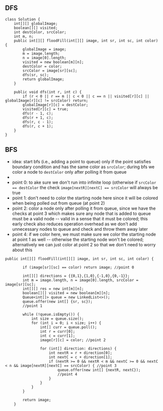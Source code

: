## DFS

```
class Solution {
    int[][] globalImage;
    boolean[][] visited;
    int destColor, srcColor;
    int m, n;
    public int[][] floodFill(int[][] image, int sr, int sc, int color) {
        globalImage = image;
        m = image.length;
        n = image[0].length;
        visited = new boolean[m][n];
        destColor = color;
        srcColor = image[sr][sc];
        dfs(sr, sc);
        return globalImage;
    }
    
    public void dfs(int r, int c) {
        if (r < 0 || r == m || c < 0 || c == n || visited[r][c] || globalImage[r][c] != srcColor) return;
        globalImage[r][c] = destColor;
        visited[r][c] = true;
        dfs(r - 1, c);
        dfs(r + 1, c);
        dfs(r, c - 1);
        dfs(r, c + 1);
    }
}
```

## BFS

- idea: start bfs (i.e., adding a point to queue) only if the point satisfies boundary condition and has the same color as ```srcColor```; during bfs we color a node to ```destColor``` only after polling it from queue 
- 
- point 0: to ake sure we don't run into infinite loop (otherwise if ```srcColor == destColor``` the check ```image[nextR][nextC] == srcColor``` will always be true
- point 1: don't need to color the starting node here since it will be colored when being polled out from queue (at point 2)
- point 2: color a node only after polling it from queue, since we have the checks at point 3 which makes sure any node that is added to queue must be a valid node -- valid in a sense that it must be colored; this early check also reduces operation overhead as we don't add unnecessary nodes to queue and check and throw them away later
- point 4: if we color here, we must make sure we color the starting node at point 1 as well -- otherwise the starting node won't be colored; alternatively we can just color at point 2 so that we don't need to worry about this

```
public int[][] floodFill(int[][] image, int sr, int sc, int color) {

        if (image[sr][sc] == color) return image; //point 0
        
        int[][] directions = {{0,1},{1,0},{-1,0},{0,-1}};
        int m = image.length, n = image[0].length, srcColor = image[sr][sc];
        int[][] res = new int[m][n];
        boolean[][] visited = new boolean[m][n];
        Queue<int[]> queue = new LinkedList<>();
        queue.offer(new int[] {sr, sc});
        //point 1
        
        while (!queue.isEmpty()) {
            int size = queue.size();
            for (int i = 0; i < size; i++) {
                int[] curr = queue.poll();
                int r = curr[0];
                int c = curr[1];
                image[r][c] = color; //point 2
          
                for (int[] direction: directions) {
                    int nextR = r + direction[0];
                    int nextC = c + direction[1];
                    if (nextR >= 0 && nextR < m && nextC >= 0 && nextC < n && image[nextR][nextC] == srcColor) { //point 3
                        queue.offer(new int[] {nextR, nextC});  
                        //point 4
                    }
                }
            }
        }
        
        return image;
    }
